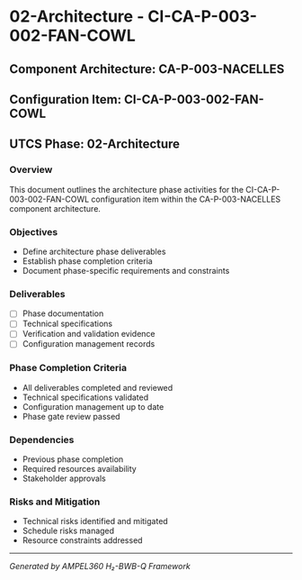 # 02-Architecture - CI-CA-P-003-002-FAN-COWL

## Component Architecture: CA-P-003-NACELLES
## Configuration Item: CI-CA-P-003-002-FAN-COWL
## UTCS Phase: 02-Architecture

### Overview
This document outlines the architecture phase activities for the CI-CA-P-003-002-FAN-COWL configuration item within the CA-P-003-NACELLES component architecture.

### Objectives
- Define architecture phase deliverables
- Establish phase completion criteria
- Document phase-specific requirements and constraints

### Deliverables
- [ ] Phase documentation
- [ ] Technical specifications
- [ ] Verification and validation evidence
- [ ] Configuration management records

### Phase Completion Criteria
- All deliverables completed and reviewed
- Technical specifications validated
- Configuration management up to date
- Phase gate review passed

### Dependencies
- Previous phase completion
- Required resources availability
- Stakeholder approvals

### Risks and Mitigation
- Technical risks identified and mitigated
- Schedule risks managed
- Resource constraints addressed

---
*Generated by AMPEL360 H₂-BWB-Q Framework*
